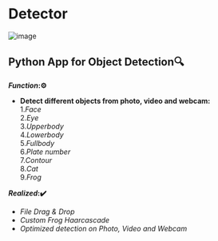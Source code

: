 # Detector
![image](https://user-images.githubusercontent.com/90557802/147778635-1834a90f-8328-460a-b2e6-b86edbb9cd83.png)
## **Python App for Object Detection**🔍
**_Function_:⚙️**
- **Detect different objects from photo, video and webcam:** <br />
  1.*Face* <br />
  2.*Eye* <br />
  3.*Upperbody* <br />
  4.*Lowerbody* <br />
  5.*Fullbody* <br />
  6.*Plate number* <br />
  7.*Contour* <br />
  8.*Cat* <br />
  9.*Frog* <br />
  
**_Realized_:✔️** <br />
  - *File Drag & Drop* <br />
  - *Custom Frog Haarcascade* <br />
  - *Optimized detection on Photo, Video and Webcam* <br />
